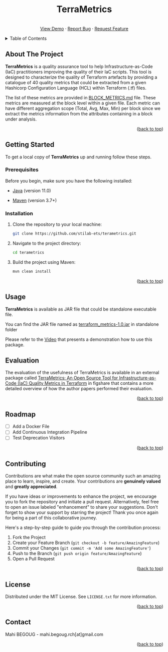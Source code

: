 <a name="readme-top"></a>

<div align="center">



<h1 align="center">TerraMetrics</h1>

  <p align="center">
    <br />
    <a href="https://www.youtube.com/">View Demo</a>
    ·
    <a href="https://github.com/stilab-ets/terametrics/issues">Report Bug</a>
    ·
    <a href="https://github.com/stilab-ets/terametrics/pulls">Request Feature</a>
  </p>

</div>



<!-- TABLE OF CONTENTS -->

<details>
  <summary>Table of Contents</summary>
  <ol>
    <li>
      <a href="#about-the-project">About The Project</a>
    </li>
    <li>
      <a href="#getting-started">Getting Started</a>
      <ul>
        <li><a href="#prerequisites">Prerequisites</a></li>
        <li><a href="#installation">Installation</a></li>
      </ul>
    </li>
    <li><a href="#usage">Usage</a></li>
    <li><a href="#evaluation">Empirical Validation</a> </li>
    <li><a href="#roadmap">Roadmap</a></li>
    <li><a href="#contributing">Contributing</a></li>
    <li><a href="#license">License</a></li>
    <li><a href="#contact">Contact</a></li>
    <li><a href="#acknowledgments">Acknowledgments</a></li>
  </ol>
</details>




<!-- ABOUT THE PROJECT -->

## About The Project

**TerraMetrics** is a quality assurance tool to help Infrastructure-as-Code (IaC) practitioners improving the quality of their 
IaC scripts. This tool is designed to characterize the quality of Terraform artefacts by providing a catalogue of 40 quality metrics 
that could be extracted from a given Hashicorp Configuration Language (HCL) within Terraform (.tf) files. 

The list of these metrics are provided in [BLOCK_METRICS.md](BLOCK_METRICS.md) file. These metrics are measured at the block level
within a given file. Each metric can have different aggregation scope (Total, Avg, Max, Min) per block since we extract the metrics information from the attributes containing in a block under analysis.

<p align="right">(<a href="#readme-top">back to top</a>)</p>


<!-- GETTING STARTED -->

## Getting Started

To get a local copy of **TerraMetrics** up and running follow these steps.

### Prerequisites

Before you begin, make sure you have the following installed:

- [Java](https://www.oracle.com/java/technologies/javase-downloads.html) (version 11.0)

- [Maven](https://maven.apache.org/download.cgi) (version 3.7+)


### Installation

1. Clone the repository to your local machine:

    ```bash
    git clone https://github.com/stilab-ets/terametrics.git
    ```

2. Navigate to the project directory:

    ```bash
    cd terametrics
    ```

3. Build the project using Maven:

    ```bash
    mvn clean install
    ```


<p align="right">(<a href="#readme-top">back to top</a>)</p>


<!-- USAGE EXAMPLES -->

## Usage 

**TerraMetrics** is available as JAR file that could be standalone executable file. 

You can find the JAR file named as [terraform_metrics-1.0.jar](src/main/resources/terraform_metrics-1.0.jar) in standalone folder 
 
Please refer to the [Video](https://youtu.be/386prRYfLIk) that presents a demonstration how to use this package.

## Evaluation

The evaluation of the usefulness of TerraMetrics is available in an external package 
called [TerraMetrics: An Open Source Tool for Infrastructure-as-Code (IaC) Quality Metrics in Terraform](https://figshare.com/s/325c9bd2205ca644da41) 
in figshare that contains a more detailed overview of how the author papers performed their evaluation.

<p align="right">(<a href="#readme-top">back to top</a>)</p>

<!-- ROADMAP -->

## Roadmap

- [ ] Add a Docker File
- [ ] Add Continuous Integration Pipeline
- [ ] Test Deprecation Visitors

<p align="right">(<a href="#readme-top">back to top</a>)</p>



<!-- CONTRIBUTING -->

## Contributing

Contributions are what make the open source community such an amazing place to learn, inspire, and create. Your contributions are **genuinely valued** and **greatly appreciated**.

If you have ideas or improvements to enhance the project, we encourage you to fork the repository and initiate a pull request. Alternatively, feel free to open an issue labeled "enhancement" to share your suggestions. Don't forget to show your support by starring the project! Thank you once again for being a part of this collaborative journey.

Here's a step-by-step guide to guide you through the contribution process:

1. Fork the Project
2. Create your Feature Branch (`git checkout -b feature/AmazingFeature`)
3. Commit your Changes (`git commit -m 'Add some AmazingFeature'`)
4. Push to the Branch (`git push origin feature/AmazingFeature`)
5. Open a Pull Request

<p align="right">(<a href="#readme-top">back to top</a>)</p>



<!-- LICENSE -->

## License

Distributed under the MIT License. See `LICENSE.txt` for more information.

<p align="right">(<a href="#readme-top">back to top</a>)</p>



<!-- CONTACT -->

## Contact

Mahi BEGOUG - mahi.begoug.rch[at]gmail.com


<p align="right">(<a href="#readme-top">back to top</a>)</p>

